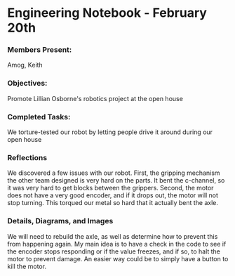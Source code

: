 # Engineering Notebook - February 20th
### Members Present:
Amog, Keith

### Objectives:
Promote Lillian Osborne's robotics project at the open house

### Completed Tasks:
We torture-tested our robot by letting people drive it around during our open house

### Reflections
We discovered a few issues with our robot. First, the gripping mechanism the other team designed is very hard on the parts. It bent the c-channel, so it was very hard to get blocks between the grippers. Second, the motor does not have a very good encoder, and if it drops out, the motor will not stop turning. This torqued our metal so hard that it actually bent the axle.

### Details, Diagrams, and Images
We will need to rebuild the axle, as well as determine how to prevent this from happening again. My main idea is to have a check in the code to see if the encoder stops responding or if the value freezes, and if so, to halt the motor to prevent damage. An easier way could be to simply have a button to kill the motor.
